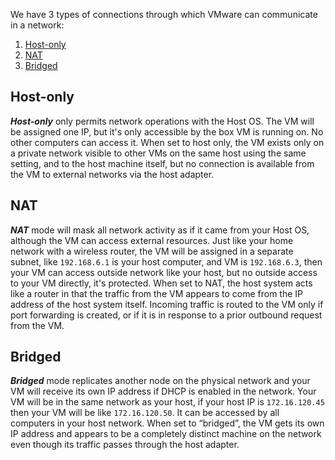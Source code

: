 We have 3 types of connections through which VMware can communicate in a network:

1. [Host-only](https://github.com/alijafari79/Python_Lab/blob/main/HW1/Section_1.1/README.md#host-only)
2. [NAT](https://github.com/alijafari79/Python_Lab/blob/main/HW1/Section_1.1/README.md#nat)
3. [Bridged](https://github.com/alijafari79/Python_Lab/blob/main/HW1/Section_1.1/README.md#bridged)

## Host-only
***Host-only*** only permits network operations with the Host OS. The VM will be assigned one IP, but it's only accessible by the box VM is running on. No other computers can access it. When set to host only, the VM exists only on a private network visible to other VMs on the same host using the same setting, and to the host machine itself, but no connection is available from the VM to external networks via the host adapter.

## NAT
***NAT*** mode will mask all network activity as if it came from your Host OS, although the VM can access external resources. Just like your home network with a wireless router, the VM will be assigned in a separate subnet, like `192.168.6.1` is your host computer, and VM is `192.168.6.3`, then your VM can access outside network like your host, but no outside access to your VM directly, it's protected. When set to NAT, the host system acts like a router in that the traffic from the VM appears to come from the IP address of the host system itself. Incoming traffic is routed to the VM only if port forwarding is created, or if it is in response to a prior outbound request from the VM.

## Bridged
***Bridged*** mode replicates another node on the physical network and your VM will receive its own IP address if DHCP is enabled in the network. Your VM will be in the same network as your host, if your host IP is `172.16.120.45` then your VM will be like `172.16.120.50`. It can be accessed by all computers in your host network. When set to “bridged”, the VM gets its own IP address and appears to be a completely distinct machine on the network even though its traffic passes through the host adapter.
